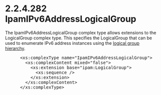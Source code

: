 <html dir="LTR" xmlns:mshelp="http://msdn.microsoft.com/mshelp" xmlns:ddue="http://ddue.schemas.microsoft.com/authoring/2003/5" xmlns:xlink="http://www.w3.org/1999/xlink" xmlns:tool="http://www.microsoft.com/tooltip">
 <body>
 <div id="header">
 <h1 class="heading">2.2.4.282 IpamIPv6AddressLogicalGroup</h1>
 </div>
 <div id="mainSection">
 <div id="mainBody">
 <div id="allHistory" class="saveHistory"></div>
 <div id="sectionSection0" class="section" name="collapseableSection">
 

<p>The IpamIPv6AddressLogicalGroup complex type allows
extensions to the LogicalGroup complex type. This specifies the LogicalGroup
that can be used to enumerate IPv6 address instances using the <a href="21b4a631-8f28-420f-822f-c5f879d5046e.md#gt_9245824f-c170-4e57-9308-4fa04519c3a4">logical group hierarchy</a>.</p>

<dl>
<dd>
<div><pre> &lt;xs:complexType name=&quot;IpamIPv6AddressLogicalGroup&quot;&gt;
   &lt;xs:complexContent mixed=&quot;false&quot;&gt;
     &lt;xs:extension base=&quot;ipam:LogicalGroup&quot;&gt;
       &lt;xs:sequence /&gt;
     &lt;/xs:extension&gt;
   &lt;/xs:complexContent&gt;
 &lt;/xs:complexType&gt;
</pre></div>
</dd></dl>


 </div>
 </div>
 </div>
 </body>
</html>